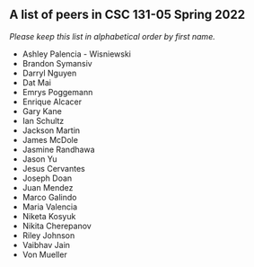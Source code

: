 ## A list of peers in CSC 131-05 Spring 2022

_Please keep this list in alphabetical order by first name._

- Ashley Palencia - Wisniewski
- Brandon Symansiv
- Darryl Nguyen
- Dat Mai
- Emrys Poggemann
- Enrique Alcacer
- Gary Kane
- Ian Schultz
- Jackson Martin
- James McDole
- Jasmine Randhawa
- Jason Yu
- Jesus Cervantes
- Joseph Doan
- Juan Mendez
- Marco Galindo
- Maria Valencia
- Niketa Kosyuk
- Nikita Cherepanov
- Riley Johnson
- Vaibhav Jain
- Von Mueller
